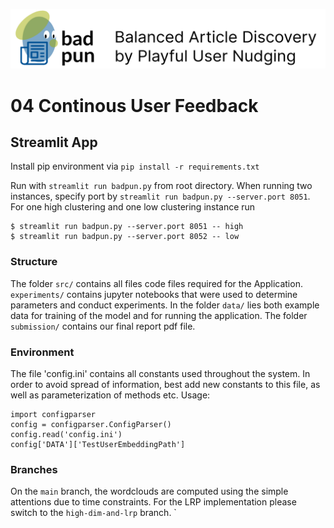 ![header.png](media/header.png)
# 04 Continous User Feedback
## Streamlit App
Install pip environment via `pip install -r requirements.txt`

Run with 
`streamlit run badpun.py` from root directory.
When running two instances, specify port by `streamlit run badpun.py --server.port 8051`. For one high clustering and 
one low clustering instance run
```
$ streamlit run badpun.py --server.port 8051 -- high
$ streamlit run badpun.py --server.port 8052 -- low
```

### Structure
The folder `src/` contains all files code files required for the Application. `experiments/` contains jupyter notebooks that
were used to determine parameters and conduct experiments. In the folder `data/` lies both example data for training of the model and for running the application.
The folder `submission/` contains our final report pdf file.

### Environment
The file 'config.ini' contains all constants used throughout the system. In order to avoid spread of information, best
add new constants to this file, as well as parameterization of methods etc. Usage:

``` 
import configparser
config = configparser.ConfigParser()
config.read('config.ini')
config['DATA']['TestUserEmbeddingPath']
```

### Branches
On the `main` branch, the wordclouds are computed using the simple attentions due to time constraints.  For the LRP implementation please switch to the `high-dim-and-lrp` branch.
`